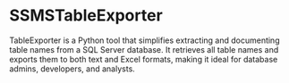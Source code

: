 # SSMSTableExporter
TableExporter is a Python tool that simplifies extracting and documenting table names from a SQL Server database. It retrieves all table names and exports them to both text and Excel formats, making it ideal for database admins, developers, and analysts.
